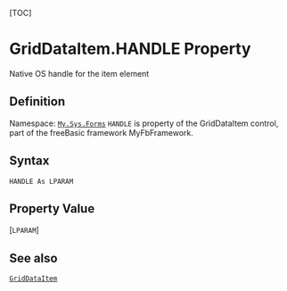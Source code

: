 [TOC]
# GridDataItem.HANDLE Property
Native OS handle for the item element
## Definition
Namespace: [`My.Sys.Forms`](My.Sys.Forms.md)
`HANDLE` is property of the GridDataItem control, part of the freeBasic framework MyFbFramework.
## Syntax
```freeBasic
HANDLE As LPARAM
```
## Property Value
[`LPARAM`]
## See also
[`GridDataItem`](GridDataItem.md)
